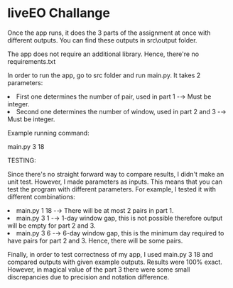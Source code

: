 # liveEO Challange
 
Once the app runs, it does the 3 parts of the assignment at once with different outputs. You can find these outputs in src\output folder.

The app does not require an additional library. Hence, there're no requirements.txt

In order to run the app, go to src folder and run main.py. It takes 2 parameters:

<li>First one determines the number of pair, used in part 1 -→ Must be integer.</li>
<li>Second one determines the number of window, used in part 2 and 3 -→ Must be integer.</li>

Example running command:

main.py 3 18


TESTING:

Since there's no straight forward way to compare results, I didn't make an unit test. However, I made parameters as inputs. This means that you can test the program with different parameters. For example, I tested it with different combinations:

<li>main.py 1 18 -→ There will be at most 2 pairs in part 1.</li>
<li>main.py 3 1 -→ 1-day window gap, this is not possible therefore output will be empty for part 2 and 3.</li>
<li>main.py 3 6 -→ 6-day window gap, this is the minimum day required to have pairs for part 2 and 3. Hence, there will be some pairs.</li>

Finally, in order to test correctness of my app, I used main.py 3 18 and compared outputs with given example outputs. Results were 100% exact. However, in magical value of the part 3 there were some small discrepancies due to precision and notation difference.


